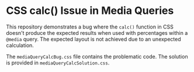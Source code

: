 # CSS calc() Issue in Media Queries

This repository demonstrates a bug where the `calc()` function in CSS doesn't produce the expected results when used with percentages within a `@media` query. The expected layout is not achieved due to an unexpected calculation.

The `mediaQueryCalcBug.css` file contains the problematic code.  The solution is provided in `mediaQueryCalcSolution.css`.